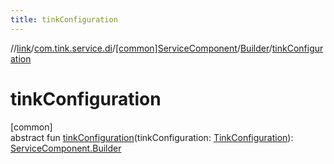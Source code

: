 ```yaml
---
title: tinkConfiguration
---
```

//[link](../../../../index.html)/[com.tink.service.di](../../index.html)/[[common]ServiceComponent](../index.html)/[Builder](index.html)/[tinkConfiguration](tink-configuration.html)



# tinkConfiguration



[common]\
abstract fun [tinkConfiguration](tink-configuration.html)(tinkConfiguration: [TinkConfiguration](../../../com.tink.service.network/[common]-tink-configuration/index.html)): [ServiceComponent.Builder](index.html)




